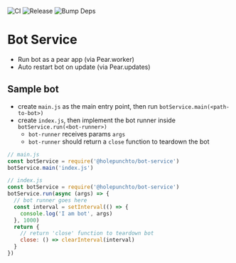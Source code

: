 ![CI](https://github.com/holepunchto/bot-service/actions/workflows/ci.yml/badge.svg)
![Release](https://github.com/holepunchto/bot-service/actions/workflows/release.yml/badge.svg)
![Bump Deps](https://github.com/holepunchto/bot-service/actions/workflows/bump-deps.yml/badge.svg)

# Bot Service
- Run bot as a pear app (via Pear.worker)
- Auto restart bot on update (via Pear.updates)

## Sample bot
- create `main.js` as the main entry point, then run `botService.main(<path-to-bot>)`
- create `index.js`, then implement the bot runner inside `botService.run(<bot-runner>)`
  - `bot-runner` receives params `args`
  - `bot-runner` should return a `close` function to teardown the bot 


```js
// main.js
const botService = require('@holepunchto/bot-service')
botService.main('index.js')

// index.js
const botService = require('@holepunchto/bot-service')
botService.run(async (args) => {
  // bot runner goes here
  const interval = setInterval(() => {
    console.log('I am bot', args)
  }, 1000)
  return { 
    // return 'close' function to teardown bot
    close: () => clearInterval(interval)
  }
})
```
